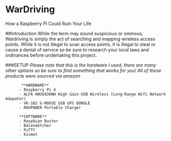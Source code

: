 # WarDriving
How a Raspberry Pi Could Ruin Your Life

##Introduction
  While the term may sound suspicious or ominous, Wardriving is simply the act of searching and mapping wireless access points. While it is not illegal to scan access points, it is illegal to steal or cause a denial of service so be sure to research your local laws and ordinances before undertaking this project. 
  
  
 ###SETUP
    *Please note that this is the hardware I used, there are many other options so be sure to find something that works for you! All of these products were sourced via amazon*
    
           **HARDWARE**
          - Raspberry Pi 4
          - ALFA AWUS036NH High Gain USB Wireless (Long-Range Wifi Network Adapater) 
          - VK-162 G-MOUSE USB GPS DONGLE
          - RAVPOWER Portable Charger 
          
          **SOFTWARE**
          - Raspbian Buster
          - BalenaEtcher
          - PuTTY
          - Kismet
          
          
  
  
